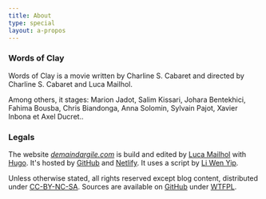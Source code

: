 ```yaml
---
title: About
type: special
layout: a-propos
---
```


### Words of Clay

Words of Clay is a movie written by Charline S. Cabaret and directed by Charline S. Cabaret and Luca Mailhol.

Among others, it stages: Marion Jadot, Salim Kissari, Johara Bentekhici, Fahima Bousba, Chris Biandonga, Anna Solomin, Sylvain Pajot, Xavier Inbona et Axel Ducret..

### Legals

The website [*demaindargile.com*](https://demaindargile.com) is build and edited by [Luca Mailhol](https://lucamailhol.com) with [Hugo](https://gohugo.io). It's hosted by [GitHub](https://github.com/) and [Netlify](https://www.netlify.com). It uses a script by [Li Wen Yip](https://www.liwen.id.au/heg/).

Unless otherwise stated, all rights reserved except blog content, distributed under [CC-BY-NC-SA](https://creativecommons.org/licenses/by-nc-sa/3.0/fr/). Sources are available on [GitHub](https://github.com/lmailhol/demaindargile) under [WTFPL](http://www.wtfpl.net).
